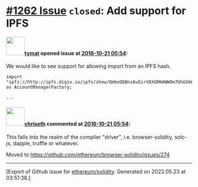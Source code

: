 # [\#1262 Issue](https://github.com/ethereum/solidity/issues/1262) `closed`: Add support for IPFS

#### <img src="https://avatars.githubusercontent.com/u/849457?u=2030e7ba87e0a14a672fec5416ab56d51dd252dc&v=4" width="50">[tymat](https://github.com/tymat) opened issue at [2016-10-21 05:54](https://github.com/ethereum/solidity/issues/1262):

We would like to see support for allowing import from an IPFS hash.  

```
import "ipfs://http://ipfs.digix.io/ipfs/show/QmboQ6BnzAvEirV8XGRN4WW9m7UhGXkWgCsrMYyZwH33fT/sol" as AccountManagerFactory;

...
```


#### <img src="https://avatars.githubusercontent.com/u/9073706?v=4" width="50">[chriseth](https://github.com/chriseth) commented at [2016-10-21 05:54](https://github.com/ethereum/solidity/issues/1262#issuecomment-255329811):

This falls into the realm of the compiler "driver", i.e. browser-solidity, solc-js, dapple, truffle or whatever.

Moved to https://github.com/ethereum/browser-solidity/issues/274


-------------------------------------------------------------------------------



[Export of Github issue for [ethereum/solidity](https://github.com/ethereum/solidity). Generated on 2022.05.23 at 03:51:38.]
